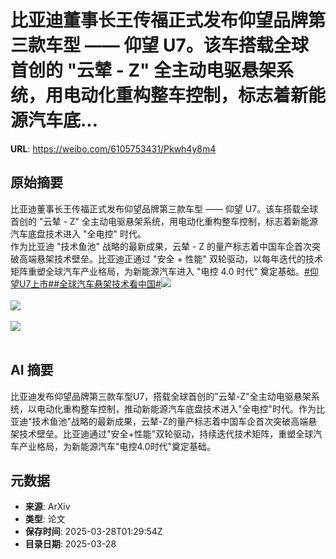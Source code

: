 # 比亚迪董事长王传福正式发布仰望品牌第三款车型 —— 仰望 U7。该车搭载全球首创的 "云辇 - Z" 全主动电驱悬架系统，用电动化重构整车控制，标志着新能源汽车底...

**URL**: https://weibo.com/6105753431/Pkwh4y8m4

## 原始摘要

比亚迪董事长王传福正式发布仰望品牌第三款车型 —— 仰望 U7。该车搭载全球首创的 "云辇 - Z" 全主动电驱悬架系统，用电动化重构整车控制，标志着新能源汽车底盘技术进入 "全电控" 时代。<br>作为比亚迪 "技术鱼池" 战略的最新成果，云辇 - Z 的量产标志着中国车企首次突破高端悬架技术壁垒。比亚迪正通过 "安全 + 性能" 双轮驱动，以每年迭代的技术矩阵重塑全球汽车产业格局，为新能源汽车进入 "电控 4.0 时代" 奠定基础。<a href="https://m.weibo.cn/search?containerid=231522type%3D1%26t%3D10%26q%3D%23%E4%BB%B0%E6%9C%9BU7%E4%B8%8A%E5%B8%82%23&amp;extparam=%23%E4%BB%B0%E6%9C%9BU7%E4%B8%8A%E5%B8%82%23" data-hide=""><span class="surl-text">#仰望U7上市#</span></a><a href="https://m.weibo.cn/search?containerid=231522type%3D1%26t%3D10%26q%3D%23%E5%85%A8%E7%90%83%E6%B1%BD%E8%BD%A6%E6%82%AC%E6%9E%B6%E6%8A%80%E6%9C%AF%E7%9C%8B%E4%B8%AD%E5%9B%BD%23&amp;extparam=%23%E5%85%A8%E7%90%83%E6%B1%BD%E8%BD%A6%E6%82%AC%E6%9E%B6%E6%8A%80%E6%9C%AF%E7%9C%8B%E4%B8%AD%E5%9B%BD%23" data-hide=""><span class="surl-text">#全球汽车悬架技术看中国#</span></a><img style="" src="https://tvax4.sinaimg.cn/large/006Fd7o3ly1hzvsibh7cyj31hc0u0tdc.jpg" referrerpolicy="no-referrer"><br><br><img style="" src="https://tvax2.sinaimg.cn/large/006Fd7o3ly1hzvsibxp9rj31c40u00xf.jpg" referrerpolicy="no-referrer"><br><br><img style="" src="https://tvax4.sinaimg.cn/large/006Fd7o3ly1hzvsica53yj31h40u0adj.jpg" referrerpolicy="no-referrer"><br><br>

## AI 摘要

比亚迪发布仰望品牌第三款车型U7，搭载全球首创的"云辇-Z"全主动电驱悬架系统，以电动化重构整车控制，推动新能源汽车底盘技术进入"全电控"时代。作为比亚迪"技术鱼池"战略的最新成果，云辇-Z的量产标志着中国车企首次突破高端悬架技术壁垒。比亚迪通过"安全+性能"双轮驱动，持续迭代技术矩阵，重塑全球汽车产业格局，为新能源汽车"电控4.0时代"奠定基础。

## 元数据

- **来源**: ArXiv
- **类型**: 论文
- **保存时间**: 2025-03-28T01:29:54Z
- **目录日期**: 2025-03-28
